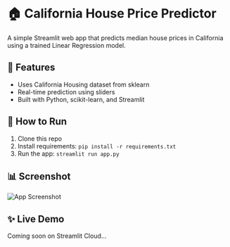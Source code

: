 # 🏠 California House Price Predictor

A simple Streamlit web app that predicts median house prices in California using a trained Linear Regression model.

## 🔧 Features
- Uses California Housing dataset from sklearn
- Real-time prediction using sliders
- Built with Python, scikit-learn, and Streamlit

## 🚀 How to Run
1. Clone this repo
2. Install requirements: `pip install -r requirements.txt`
3. Run the app: `streamlit run app.py`

## 📊 Screenshot
![App Screenshot](https://via.placeholder.com/800x400.png?text=Insert+your+app+screenshot+here)

## ✨ Live Demo
Coming soon on Streamlit Cloud...
